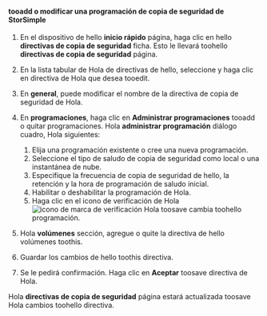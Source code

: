 
<!--author=SharS last changed: 9/15/15-->

#### <a name="tooadd-or-modify-a-storsimple-backup-schedule"></a>tooadd o modificar una programación de copia de seguridad de StorSimple
1. En el dispositivo de hello **inicio rápido** página, haga clic en hello **directivas de copia de seguridad** ficha. Esto le llevará toohello **directivas de copia de seguridad** página.
2. En la lista tabular de Hola de directivas de hello, seleccione y haga clic en directiva de Hola que desea tooedit.
3. En **general**, puede modificar el nombre de la directiva de copia de seguridad de Hola.
4. En **programaciones**, haga clic en **Administrar programaciones** tooadd o quitar programaciones. Hola **administrar programación** diálogo cuadro, Hola siguientes:
   
   1. Elija una programación existente o cree una nueva programación.
   2. Seleccione el tipo de saludo de copia de seguridad como local o una instantánea de nube.
   3. Especifique la frecuencia de copia de seguridad de hello, la retención y la hora de programación de saludo inicial.
   4. Habilitar o deshabilitar la programación de Hola.
   5. Haga clic en el icono de verificación de Hola ![icono de marca de verificación](./media/storsimple-add-modify-backup-schedule/HCS_CheckIcon-include.png) Hola toosave cambia toohello programación.
5. Hola **volúmenes** sección, agregue o quite la directiva de hello volúmenes toothis.
6. Guardar los cambios de hello toothis directiva.
7. Se le pedirá confirmación. Haga clic en **Aceptar** toosave directiva de Hola.

Hola **directivas de copia de seguridad** página estará actualizada toosave Hola cambios toohello directiva.

